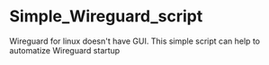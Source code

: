 # Simple_Wireguard_script
Wireguard for linux doesn't have GUI. This simple script can help to automatize Wireguard startup
